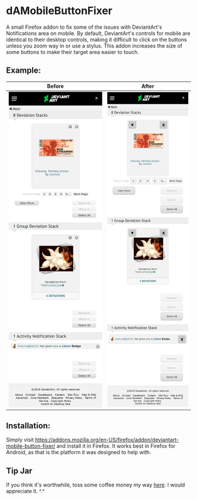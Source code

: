 # dAMobileButtonFixer
A small Firefox addon to fix some of the issues with DeviantArt's Notifications area on mobile. By default, DeviantArt's controls for mobile are identical to their desktop controls, making it difficult to click on the buttons unless you zoom way in or use a stylus. This addon increases the size of some buttons to make their target area easier to touch.

## Example:

|Before|After|
|-------|-------|
|![](https://raw.githubusercontent.com/shirogitsune/dAMobileButtonFixer/master/docs/before.png)|![](https://raw.githubusercontent.com/shirogitsune/dAMobileButtonFixer/master/docs/after.png)|

## Installation:

Simply visit https://addons.mozilla.org/en-US/firefox/addon/deviantart-mobile-button-fixer/ and install it in Firefox.
It works best in Firefox for Android, as that is the platform it was designed to help with.

Tip Jar
-------------------

If you think it's worthwhile, toss some coffee money my way [here](https://paypal.me/whitefoxstudios). I would appreciate it. ^.^
